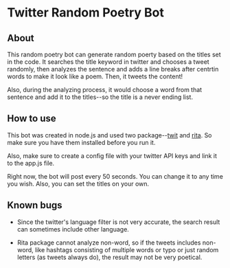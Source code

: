 # Twitter Random Poetry Bot
## About
This random poetry bot can generate random poerty based on the titles set in the code. It searches the title keyword in twitter and chooses a tweet randomly, then analyzes the sentence and adds a line breaks after centrtin words to make it look like a poem. Then, it tweets the content! 

Also, during the analyzing process, it would choose a word from that sentence and add it to the titles--so the title is a never ending list.

## How to use
This bot was created in node.js and used two package--[twit](https://www.npmjs.com/package/twit) and [rita](https://www.npmjs.com/package/rita). So make sure you have them installed before you run it.

Also, make sure to create a config file with your twitter API keys and link it to the app.js file.

Right now, the bot will post every 50 seconds. You can change it to any time you wish. Also, you can set the titles on your own.

## Known bugs
* Since the twitter's language filter is not very accurate, the search result can sometimes include other language.

* Rita package cannot analyze non-word, so if the tweets includes non-word, like hashtags consisting of multiple words or typo or just random letters (as tweets always do), the result may not be very poetical.
